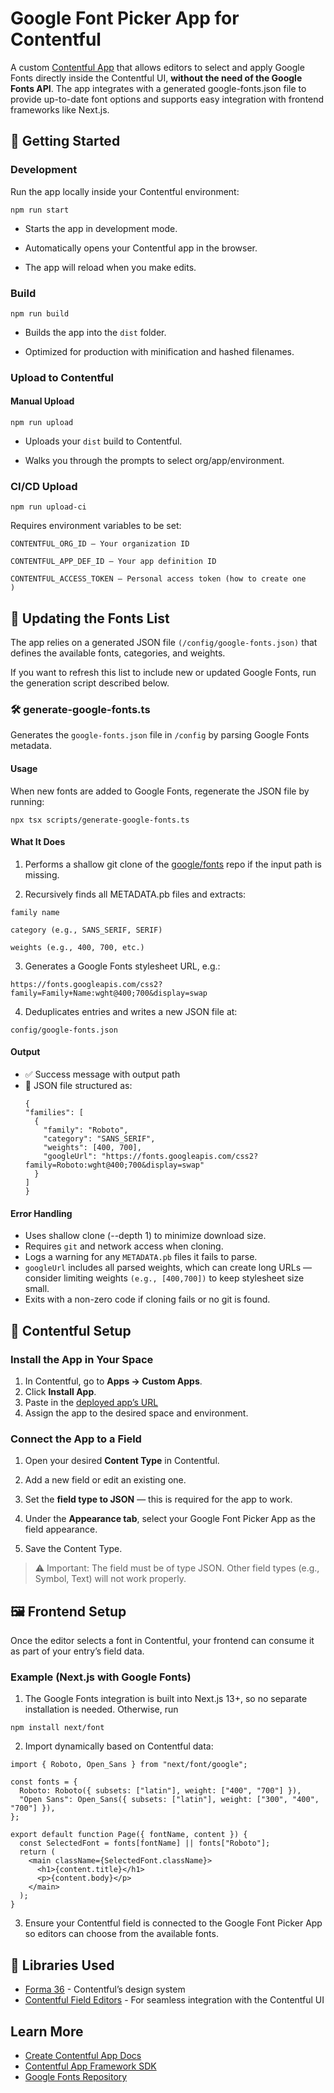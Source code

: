 # Google Font Picker App for Contentful

A custom [Contentful App](https://www.contentful.com/developers/docs/extensibility/app-framework/) that allows editors to select and apply Google Fonts directly inside the Contentful UI, **without the need of the Google Fonts API**. The app integrates with a generated google-fonts.json file to provide up-to-date font options and supports easy integration with frontend frameworks like Next.js.

## 🚀 Getting Started

### Development

Run the app locally inside your Contentful environment:

``npm run start``


- Starts the app in development mode.

- Automatically opens your Contentful app in the browser.

- The app will reload when you make edits.


### Build

``npm run build``


- Builds the app into the ``dist`` folder.

- Optimized for production with minification and hashed filenames.


### Upload to Contentful

#### Manual Upload
``npm run upload``


- Uploads your ``dist`` build to Contentful.

- Walks you through the prompts to select org/app/environment.




### CI/CD Upload
``npm run upload-ci``


Requires environment variables to be set:

````
CONTENTFUL_ORG_ID – Your organization ID

CONTENTFUL_APP_DEF_ID – Your app definition ID

CONTENTFUL_ACCESS_TOKEN – Personal access token (how to create one
)
````




## 📂 Updating the Fonts List

The app relies on a generated JSON file ``(/config/google-fonts.json)`` that defines the available fonts, categories, and weights.

If you want to refresh this list to include new or updated Google Fonts, run the generation script described below.


### 🛠 generate-google-fonts.ts

Generates the ``google-fonts.json`` file in ``/config`` by parsing Google Fonts metadata.

#### Usage

When new fonts are added to Google Fonts, regenerate the JSON file by running:

``npx tsx scripts/generate-google-fonts.ts``

#### What It Does

1. Performs a shallow git clone of the [google/fonts](https://github.com/google/fonts) repo if the input path is missing.

2. Recursively finds all METADATA.pb files and extracts:
````
family name

category (e.g., SANS_SERIF, SERIF)

weights (e.g., 400, 700, etc.)
````

3. Generates a Google Fonts stylesheet URL, e.g.:

``https://fonts.googleapis.com/css2?family=Family+Name:wght@400;700&display=swap``


4. Deduplicates entries and writes a new JSON file at:

``config/google-fonts.json``


#### Output

- ✅ Success message with output path
- 📂 JSON file structured as:
  ````
  {
  "families": [
    {
      "family": "Roboto",
      "category": "SANS_SERIF",
      "weights": [400, 700],
      "googleUrl": "https://fonts.googleapis.com/css2?family=Roboto:wght@400;700&display=swap"
    }
  ]
  }
  ````

#### Error Handling

- Uses shallow clone (--depth 1) to minimize download size.
- Requires ``git`` and network access when cloning.
- Logs a warning for any ``METADATA.pb`` files it fails to parse.
- ``googleUrl`` includes all parsed weights, which can create long URLs — consider limiting weights ``(e.g., [400,700])`` to keep stylesheet size small.
- Exits with a non-zero code if cloning fails or no git is found.


## 🧩 Contentful Setup

### Install the App in Your Space

1. In Contentful, go to **Apps → Custom Apps**.
2. Click **Install App**.
3. Paste in the [deployed app’s URL]()
4. Assign the app to the desired space and environment.

### Connect the App to a Field

1. Open your desired **Content Type** in Contentful.

2. Add a new field or edit an existing one.

3. Set the **field type to JSON** — this is required for the app to work.

4. Under the **Appearance tab**, select your Google Font Picker App as the field appearance.

5. Save the Content Type.

> ⚠️ Important: The field must be of type JSON.
> Other field types (e.g., Symbol, Text) will not work properly.




## 🖼️ Frontend Setup

Once the editor selects a font in Contentful, your frontend can consume it as part of your entry’s field data.

### Example (Next.js with Google Fonts)

1. The Google Fonts integration is built into Next.js 13+, so no separate installation is needed. Otherwise, run

``npm install next/font``

2. Import dynamically based on Contentful data:

````
import { Roboto, Open_Sans } from "next/font/google";

const fonts = {
  Roboto: Roboto({ subsets: ["latin"], weight: ["400", "700"] }),
  "Open Sans": Open_Sans({ subsets: ["latin"], weight: ["300", "400", "700"] }),
};

export default function Page({ fontName, content }) {
  const SelectedFont = fonts[fontName] || fonts["Roboto"];
  return (
    <main className={SelectedFont.className}>
      <h1>{content.title}</h1>
      <p>{content.body}</p>
    </main>
  );
}
````

3. Ensure your Contentful field is connected to the Google Font Picker App so editors can choose from the available fonts.


## 🧱 Libraries Used

- [Forma 36](https://f36.contentful.com/) - Contentful’s design system
- [Contentful Field Editors](https://www.contentful.com/developers/docs/extensibility/field-editors/) - For seamless integration with the Contentful UI


## Learn More

- [Create Contentful App Docs](https://www.contentful.com/developers/docs/extensibility/app-framework/create-contentful-app/)
- [Contentful App Framework SDK](https://www.contentful.com/developers/docs/extensibility/app-framework/sdk/)
- [Google Fonts Repository](https://github.com/google/fonts)
